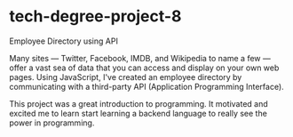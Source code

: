 # tech-degree-project-8
Employee Directory using API

Many sites — Twitter, Facebook, IMDB, and Wikipedia to name a few — offer a vast sea of data that you can access and display on your own web pages. Using JavaScript, I've created an employee directory by communicating with a third-party API (Application Programming Interface).

This project was a great introduction to programming. It motivated and excited me to learn start learning a backend language to really see the power in programming. 

